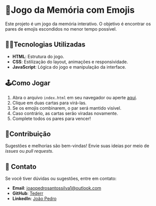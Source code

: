 # 🤩Jogo da Memória com Emojis

Este projeto é um jogo da memória interativo. O objetivo é encontrar os pares de emojis escondidos no menor tempo possível.

## 🧑‍💻Tecnologias Utilizadas

- **HTML**: Estrutura do jogo.
- **CSS**: Estilização do layout, animações e responsividade.
- **JavaScript**: Lógica do jogo e manipulação da interface.

## 🕹️Como Jogar

1. Abra o arquivo `index.html` em seu navegador ou aperte [aqui](https://tederr.github.io/Jogo-Mem-ria-Emojis/).
2. Clique em duas cartas para virá-las.
3. Se os emojis combinarem, o par será mantido visível.
4. Caso contrário, as cartas serão viradas novamente.
5. Complete todos os pares para vencer!


## 🤝Contribuição

Sugestões e melhorias são bem-vindas! Envie suas ideias por meio de *issues* ou *pull requests*.

## 📧 Contato

Se você tiver dúvidas ou sugestões, entre em contato:

- **Email**: joaopedrosantossilva1@outlook.com
- **GitHub**: [Tederr](https://github.com/Tederr)
- **LinkedIn**: [João Pedro](https://www.linkedin.com/in/joão-pedro-santos-395a90334/)

